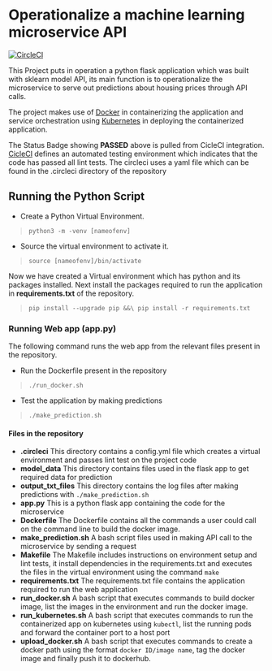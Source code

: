 
# Operationalize a machine learning microservice API

[![CircleCI](https://dl.circleci.com/status-badge/img/gh/Martins-Ops/MLOps-Project/tree/main.svg?style=svg)](https://dl.circleci.com/status-badge/redirect/gh/Martins-Ops/MLOps-Project/tree/main)

This Project puts in operation a python flask application which was built with sklearn model API, its main function is to operationalize the microservice to serve out predictions about housing prices through API calls.

The project makes use of [Docker](https://www.docker.com) in containerizing the application and service orchestration using [Kubernetes](https://kubernetes.io) in deploying the containerized application.

The Status Badge showing **PASSED** above is pulled from CicleCI integration.
[CicleCI](https://circleci.com) defines an automated testing environment which indicates that the code has passed all lint tests. The circleci uses a yaml file which can be found in the .circleci directory of the repository

## Running the Python Script

- Create a Python Virtual Environment.
> `python3 -m -venv [nameofenv]`
- Source the virtual environment to activate it.
> `source [nameofenv]/bin/activate`

Now we have  created a Virtual environment which has python and its packages installed.
Next install the packages required to run the application in **requirements.txt** of the repository.
> `pip install --upgrade pip &&\ pip install -r requirements.txt`

### Running Web app (app.py)

The following command runs the web app from the relevant files present in the repository.
- Run the Dockerfile present in the repository
> `./run_docker.sh`
- Test the application by making predictions
> `./make_prediction.sh`

#### Files in the repository

- **.circleci**
This directory contains a config.yml file which creates a virtual environment and passes lint test on the project code
- **model_data**
This directory contains files used in the flask app to get required data for prediction
- **output_txt_files**
This directory contains the log files after making predictions with `./make_prediction.sh`
- **app.py**
This is a python flask app containing the code for the microservice
- **Dockerfile**
The Dockerfile contains all the commands a user could call on the command line to build the docker image.
- **make_prediction.sh**
A bash script files used in making API call to the microservice by sending a request
- **Makefile**
The Makefile includes instructions on environment setup and lint tests, it install dependencies in the requirements.txt and executes the files in the virtual environment using the command `make`
- **requirements.txt**
The requirements.txt file contains the application required to run the web application
- **run_docker.sh**
A bash script that executes commands to build docker image, list the images in the environment and run the docker image.
- **run_kubernetes.sh**
A bash script that executes commands to run the containerized app on kubernetes using `kubectl`, list the running pods and forward the container port to a host port
- **upload_docker.sh** 
A bash script that executes commands to create a docker path using the format `docker ID/image name`, tag the docker image and finally push it to dockerhub.
